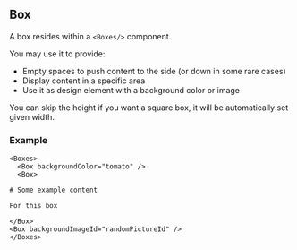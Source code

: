 ## Box

A box resides within a `<Boxes/>` component.

You may use it to provide:

* Empty spaces to push content to the side (or down in some rare cases)
* Display content in a specific area
* Use it as design element with a background color or image

You can skip the height if you want a square box, it will be automatically set given width.

### Example

```mdx
<Boxes>
  <Box backgroundColor="tomato" />
  <Box>

# Some example content

For this box

</Box>
<Box backgroundImageId="randomPictureId" />
</Boxes>
```

